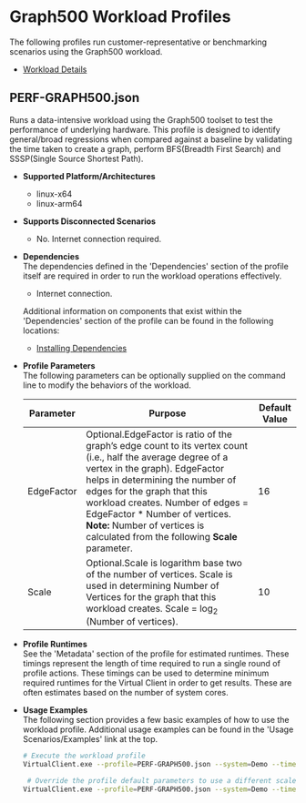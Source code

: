 # Graph500 Workload Profiles
The following profiles run customer-representative or benchmarking scenarios using the Graph500 workload.  

* [Workload Details](./graph500.md)  

## PERF-GRAPH500.json
Runs a data-intensive workload using the Graph500 toolset to test the performance of underlying hardware.
This profile is designed to identify general/broad regressions when compared against a baseline by validating the time taken to create a graph, perform 
BFS(Breadth First Search) and SSSP(Single Source Shortest Path).

* **Supported Platform/Architectures**
  * linux-x64
  * linux-arm64

* **Supports Disconnected Scenarios**  
  * No. Internet connection required.

* **Dependencies**  
  The dependencies defined in the 'Dependencies' section of the profile itself are required in order to run the workload operations effectively.
  * Internet connection.

  Additional information on components that exist within the 'Dependencies' section of the profile can be found in the following locations:
  * [Installing Dependencies](https://microsoft.github.io/VirtualClient/docs/category/dependencies/)

* **Profile Parameters**  
  The following parameters can be optionally supplied on the command line to modify the behaviors of the workload.

  | Parameter                 | Purpose                                                                         | Default Value |
  |---------------------------|---------------------------------------------------------------------------------|---------------|
  | EdgeFactor                | Optional.EdgeFactor is ratio of the graph’s edge count to its vertex count (i.e., half the average degree of a vertex in the graph). EdgeFactor helps in determining the number of edges for the graph that this workload creates.  Number of edges = EdgeFactor * Number of vertices.  **Note:** Number of vertices is calculated from the following <b>Scale</b> parameter.| 16 |
  | Scale                     | Optional.Scale is logarithm base two of the number of vertices. Scale is used in determining Number of Vertices for the graph that this workload creates.  Scale = log<sub>2</sub> (Number of vertices). | 10 |

* **Profile Runtimes**  
  See the 'Metadata' section of the profile for estimated runtimes. These timings represent the length of time required to run a single round of profile 
  actions. These timings can be used to determine minimum required runtimes for the Virtual Client in order to get results. These are often estimates based on the
  number of system cores. 

* **Usage Examples**  
  The following section provides a few basic examples of how to use the workload profile. Additional usage examples can be found in the
  'Usage Scenarios/Examples' link at the top.

  ``` bash
  # Execute the workload profile
  VirtualClient.exe --profile=PERF-GRAPH500.json --system=Demo --timeout=1440 --packageStore="{BlobConnectionString|SAS Uri}"

   # Override the profile default parameters to use a different scale factor
  VirtualClient.exe --profile=PERF-GRAPH500.json --system=Demo --timeout=1440 --packageStore="{BlobConnectionString|SAS Uri}" --parameters="Scale=20"
  ```